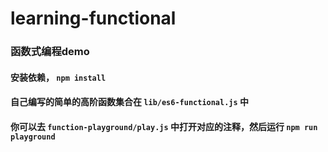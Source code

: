 # learning-functional

### 函数式编程demo

#### 安装依赖， `npm install`

#### 自己编写的简单的高阶函数集合在 `lib/es6-functional.js` 中

#### 你可以去 `function-playground/play.js` 中打开对应的注释，然后运行 `npm run playground`


